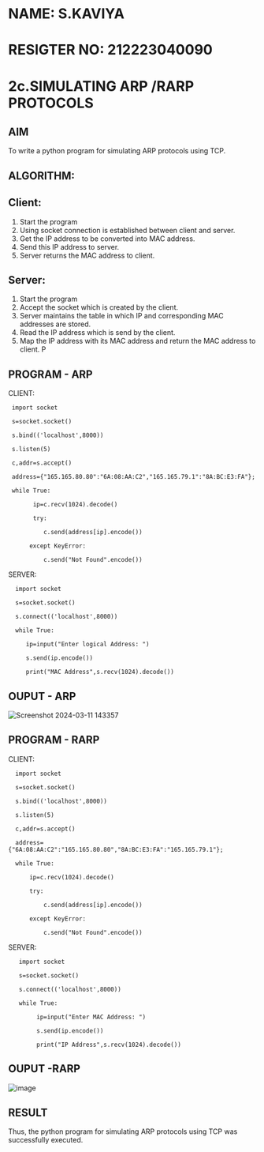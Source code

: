 # NAME: S.KAVIYA
# RESIGTER NO: 212223040090
# 2c.SIMULATING ARP /RARP PROTOCOLS
## AIM

To write a python program for simulating ARP protocols using TCP.
## ALGORITHM:
## Client:
1. Start the program
2. Using socket connection is established between client and server.
3. Get the IP address to be converted into MAC address.
4. Send this IP address to server.
5. Server returns the MAC address to client.
## Server:
1. Start the program
2. Accept the socket which is created by the client.
3. Server maintains the table in which IP and corresponding MAC addresses are
stored.
4. Read the IP address which is send by the client.
5. Map the IP address with its MAC address and return the MAC address to client.
P
## PROGRAM - ARP

CLIENT:

     import socket 
    
     s=socket.socket()
    
     s.bind(('localhost',8000))

     s.listen(5)

     c,addr=s.accept()

     address={"165.165.80.80":"6A:08:AA:C2","165.165.79.1":"8A:BC:E3:FA"};

     while True:

           ip=c.recv(1024).decode()
    
           try:
    
              c.send(address[ip].encode())
      
          except KeyError:
    
              c.send("Not Found".encode())

SERVER:

      import socket
      
      s=socket.socket()
      
      s.connect(('localhost',8000))
      
      while True:
      
         ip=input("Enter logical Address: ")
         
         s.send(ip.encode())
         
         print("MAC Address",s.recv(1024).decode())
         

 
## OUPUT - ARP

![Screenshot 2024-03-11 143357](https://github.com/KAVIYASHANMUGAM19/2c.ARP_RARP_PROTOCOLS/assets/155141139/dcf0998a-ac3a-4cba-92fb-4bdd1d28c68a)


## PROGRAM - RARP

CLIENT:

      import socket 
      
      s=socket.socket()
      
      s.bind(('localhost',8000))
      
      s.listen(5)
      
      c,addr=s.accept()
      
      address={"6A:08:AA:C2":"165.165.80.80","8A:BC:E3:FA":"165.165.79.1"};
      
      while True:
      
          ip=c.recv(1024).decode()
          
          try:
          
              c.send(address[ip].encode())
              
          except KeyError:
          
              c.send("Not Found".encode())


SERVER:

       import socket
       
       s=socket.socket()
       
       s.connect(('localhost',8000))
       
       while True:
       
            ip=input("Enter MAC Address: ")
            
            s.send(ip.encode())
            
            print("IP Address",s.recv(1024).decode())

            

## OUPUT -RARP

![image](https://github.com/KAVIYASHANMUGAM19/2c.ARP_RARP_PROTOCOLS/assets/155141139/14768334-405a-43ad-996c-dc025db518bb)




## RESULT
Thus, the python program for simulating ARP protocols using TCP was successfully 
executed.
